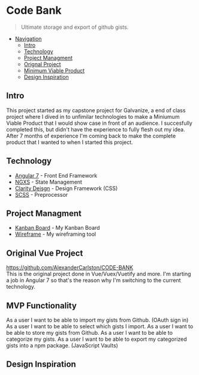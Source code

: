# Code Bank

> Ultimate storage and export of github gists.

<!-- TOC -->

- [Navigation](#navigation)
    - [Intro](#intro)
    - [Technology](#technology)
    - [Project Managment](#project-managment)
    - [Orignal Project](#original-vue-project)
    - [Minimum Viable Product](#mvp-functionality)
    - [Design Inspiration](#design-inspiration)
<!-- /TOC -->

## Intro

This project started as my capstone project for Galvanize, a end of class project where I dived in to unfimilar technologies to make a Miniumum Viable Product that I would show case in front of an audience. I succesfully completed this, but didn't have the experience to fully flesh out my idea. After 7 months of experience I'm coming back to make the complete product that I wanted to when I started this project.

## Technology
* [Angular 7](https://angular.io/) - Front End Framework
* [NGXS](https://github.com/ngxs/store) - State Management
* [Clarity Deisgn](https://clarity.design/) - Design Framework (CSS)
* [SCSS](https://sass-lang.com/guide) - Preprocessor

## Project Managment
* [Kanban Board](https://waffle.io/AlexanderCarlston/Code-Bank-Angular) - My Kanban Board
* [Wireframe](https://www.figma.com/file/aijDn8RZjWPCgT5fNQs3MWHS/Code-Bank?node-id=0%3A1) - My wireframing tool

## Original Vue Project

https://github.com/AlexanderCarlston/CODE-BANK
<br>
This is the original project done in Vue/Vuex/Vuetify and more. I'm starting a job in Angular 7 so that's the reason why I'm switching to the current technology.

## MVP Functionality
As a user I want to be able to import my gists from Github. (OAuth sign in)
As a user I want to be able to select which gists I import. 
As a user I want to be able to store my gists from Github.
As a user I want to be able to categorize my gists. 
As a user I want to be able to export my categorized gists into a npm package. (JavaScript Vaults)

## Design Inspiration